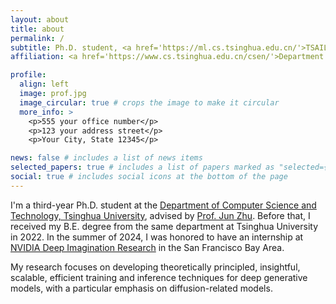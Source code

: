 ```yaml
---
layout: about
title: about
permalink: /
subtitle: Ph.D. student, <a href='https://ml.cs.tsinghua.edu.cn/'>TSAIL Group</a>
affiliation: <a href='https://www.cs.tsinghua.edu.cn/csen/'>Department of Computer Science & Technology, Tsinghua University (China)</a>

profile:
  align: left
  image: prof.jpg
  image_circular: true # crops the image to make it circular
  more_info: >
    <p>555 your office number</p>
    <p>123 your address street</p>
    <p>Your City, State 12345</p>

news: false # includes a list of news items
selected_papers: true # includes a list of papers marked as "selected={true}"
social: true # includes social icons at the bottom of the page
---
```


I'm a third-year Ph.D. student at the [Department of Computer Science and Technology, Tsinghua University](https://www.cs.tsinghua.edu.cn/csen/), advised by [Prof. Jun Zhu](https://ml.cs.tsinghua.edu.cn/~jun/index.shtml). Before that, I received my B.E. degree from the same department at Tsinghua University in 2022. In the summer of 2024, I was honored to have an internship at [NVIDIA Deep Imagination Research](https://research.nvidia.com/labs/dir/) in the San Francisco Bay Area.

My research focuses on developing theoretically principled, insightful, scalable, efficient training and inference techniques for deep generative models, with a particular emphasis on diffusion-related models.
